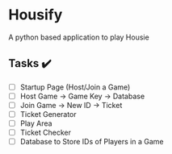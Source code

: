 # Housify
A python based application to play Housie
## Tasks ✔️
- [ ] Startup Page (Host/Join a Game)
- [ ] Host Game -> Game Key -> Database
- [ ] Join Game -> New ID -> Ticket
- [ ] Ticket Generator
- [ ] Play Area
- [ ] Ticket Checker
- [ ] Database to Store IDs of Players in a Game
